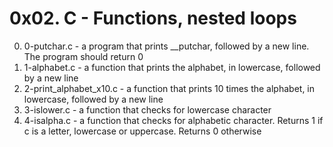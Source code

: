 # 0x02. C - Functions, nested loops

0. 0-putchar.c - a program that prints __putchar, followed by a new line. The program should return 0
1. 1-alphabet.c - a function that prints the alphabet, in lowercase, followed by a new line
2. 2-print_alphabet_x10.c - a function that prints 10 times the alphabet, in lowercase, followed by a new line
3. 3-islower.c - a function that checks for lowercase character
4. 4-isalpha.c - a function that checks for alphabetic character. Returns 1 if c is a letter, lowercase or uppercase. Returns 0 otherwise
